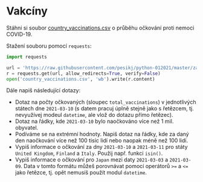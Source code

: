# Vakcíny

Stáhni si soubor [country_vaccinations.csv](country_vaccinations.csv) o průběhu očkování proti nemoci COVID-19. 

Stažení souboru pomocí `requests`:

```python
import requests

url = 'https://raw.githubusercontent.com/pesikj/python-012021/master/zadani/5/country_vaccinations.csv'
r = requests.get(url, allow_redirects=True, verify=False)
open('country_vaccinations.csv', 'wb').write(r.content)
```

Dále napiš následující dotazy:

* Dotaz na počty očkovaných (sloupec `total_vaccinations`) v jednotlivých státech dne `2021-03-10` (s datem pracuj úplně stejně jako s řetězcem, tj. nevyužívej modeul `datetime`, ale vlož do dotazu přímo řetězec).
* Dotaz na řádky, kde `2021-03-10` bylo naočkováno více než 1 mil. obyvatel.
* Podíváme se na extrémní hodnoty. Napiš dotaz na řádky, kde za daný den naočkování více než 100 tisíc lidí nebo naopak méně než 100 lidí.
* Vypiš informace o očkování za dny `2021-03-10` a `2021-03-11` pro státy `United Kingdom`, `Finland` a `Italy`. Použij např. funkci `isin()`.
* Vypiš informace o očkování pro `Japan` mezi daty `2021-03-03` a `2021-03-09`. Data v tomto formátu můžeš porovnávat pomocí operátorů `>=` a `<=` jako řetězce, tj. opět nemusíš použít modul `datetime`.
